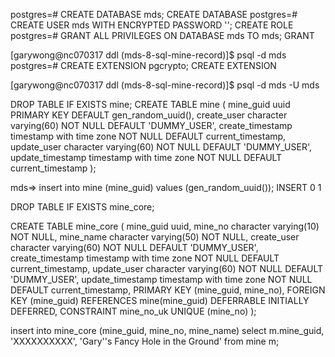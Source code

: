 
postgres=# CREATE DATABASE mds;
CREATE DATABASE
postgres=# CREATE USER mds WITH ENCRYPTED PASSWORD '<xxxx>';
CREATE ROLE
postgres=# GRANT ALL PRIVILEGES ON DATABASE mds TO mds;
GRANT

[garywong@nc070317 ddl (mds-8-sql-mine-record)]$ psql -d mds
postgres=# CREATE EXTENSION pgcrypto;
CREATE EXTENSION

[garywong@nc070317 ddl (mds-8-sql-mine-record)]$ psql -d mds -U mds

DROP TABLE IF EXISTS mine;
CREATE TABLE mine (
  mine_guid        uuid PRIMARY KEY DEFAULT gen_random_uuid(),
  create_user      character varying(60) NOT NULL DEFAULT 'DUMMY_USER',
  create_timestamp timestamp with time zone NOT NULL DEFAULT current_timestamp,
  update_user      character varying(60) NOT NULL DEFAULT 'DUMMY_USER',
  update_timestamp timestamp with time zone NOT NULL DEFAULT current_timestamp
);

mds=> insert into mine (mine_guid) values (gen_random_uuid());
INSERT 0 1

DROP TABLE IF EXISTS mine_core;

CREATE TABLE mine_core (
  mine_guid uuid,
  mine_no   character varying(10) NOT NULL,
  mine_name character varying(50) NOT NULL,
  create_user      character varying(60) NOT NULL DEFAULT 'DUMMY_USER',
  create_timestamp timestamp with time zone NOT NULL DEFAULT current_timestamp,
  update_user      character varying(60) NOT NULL DEFAULT 'DUMMY_USER',
  update_timestamp timestamp with time zone NOT NULL DEFAULT current_timestamp,
PRIMARY KEY (mine_guid, mine_no),
FOREIGN KEY (mine_guid) REFERENCES mine(mine_guid) DEFERRABLE INITIALLY DEFERRED,
CONSTRAINT mine_no_uk  UNIQUE (mine_no)
);

insert into mine_core (mine_guid, mine_no, mine_name)
select m.mine_guid, 'XXXXXXXXXX', 'Gary''s Fancy Hole in the Ground'
from mine m;
